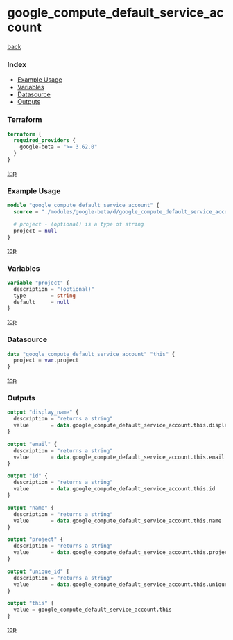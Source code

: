 # google_compute_default_service_account

[back](../google-beta.md)

### Index

- [Example Usage](#example-usage)
- [Variables](#variables)
- [Datasource](#datasource)
- [Outputs](#outputs)

### Terraform

```terraform
terraform {
  required_providers {
    google-beta = ">= 3.62.0"
  }
}
```

[top](#index)

### Example Usage

```terraform
module "google_compute_default_service_account" {
  source = "./modules/google-beta/d/google_compute_default_service_account"

  # project - (optional) is a type of string
  project = null
}
```

[top](#index)

### Variables

```terraform
variable "project" {
  description = "(optional)"
  type        = string
  default     = null
}
```

[top](#index)

### Datasource

```terraform
data "google_compute_default_service_account" "this" {
  project = var.project
}
```

[top](#index)

### Outputs

```terraform
output "display_name" {
  description = "returns a string"
  value       = data.google_compute_default_service_account.this.display_name
}

output "email" {
  description = "returns a string"
  value       = data.google_compute_default_service_account.this.email
}

output "id" {
  description = "returns a string"
  value       = data.google_compute_default_service_account.this.id
}

output "name" {
  description = "returns a string"
  value       = data.google_compute_default_service_account.this.name
}

output "project" {
  description = "returns a string"
  value       = data.google_compute_default_service_account.this.project
}

output "unique_id" {
  description = "returns a string"
  value       = data.google_compute_default_service_account.this.unique_id
}

output "this" {
  value = google_compute_default_service_account.this
}
```

[top](#index)